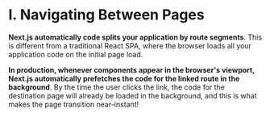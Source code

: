 # I. Navigating Between Pages

**Next.js automatically code splits your application by route segments**. This is different from a traditional React SPA, where the browser loads all your application code on the initial page load.

**In production, whenever <Link> components appear in the browser's viewport, Next.js automatically prefetches the code for the linked route in the background**. By the time the user clicks the link, the code for the destination page will already be loaded in the background, and this is what makes the page transition near-instant!
